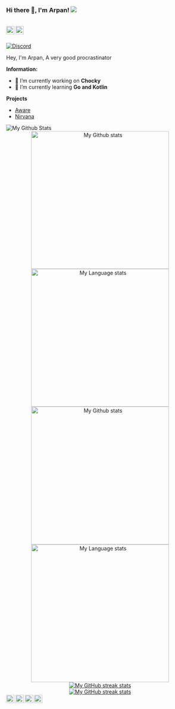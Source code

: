 ### Hi there 👋, I'm Arpan! ![](https://komarev.com/ghpvc/?username=ftpskid)

<br/>
<a href="https://discord.com/users/928535547184574495" target="_blank" >
    <img align ="left" alt="Arpan's Discord" width="22px" src ="https://cdn.jsdelivr.net/npm/simple-icons@v3/icons/discord.svg" />
  </a>
  <a href="https://github.com/arpancodez" target="_blank">
    <img align ="left" alt="Arpan's Github " width="22px" src ="https://cdn.jsdelivr.net/npm/simple-icons@v3/icons/github.svg" />
  </a>

![]()

<br/>

<!-- ![Discord](https://discord.c99.nl/widget/theme-3/836471571786104873.png) -->
<a href="https://discord.com/users/928535547184574495">
<img src="https://discord.c99.nl/widget/theme-3/928535547184574495.png" alt="Discord"/>
</a>

Hey, I'm Arpan, A very good procrastinator

 **Information:**

- 🔭 I’m currently working on  **Chocky**
- 🌱 I’m currently learning  **Go and Kotlin**

**Projects**

- [Aware](https://awarebot.pro/)
- [Nirvana](https://top.gg/bot/104468839005966396)

<img alt="My Github Stats" src="https://github-readme-stats.vercel.app/api?username=arpancodez&show_icons=true&hide_border=true&theme=tokyonight&count_private=true&hide=stars" />
<!-- GRS (Light Mode) -->
<div align="center"> 
  <a href="https://github.com/ftpskid#gh-light-mode-only">
    <img
      src="https://github-readme-stats-steel-omega.vercel.app/api?username=ftpskid&show_icons=true&include_all_commits=true&hide_border=true&number_format=long&rank_icon=percentile&show=reviews,discussions_started,discussions_answered,prs_merged,prs_merged_percentage#gh-light-mode-only"
      alt="My Github stats"
      height="370"
    />
  </a>
  <a href="https://github.com/ftpskid#gh-light-mode-only">
    <img
      src="https://github-readme-stats-steel-omega.vercel.app/api/top-langs/?username=ftpskid&layout=pie&hide_border=true&langs_count=10#gh-light-mode-only"
      alt="My Language stats"
      height="370"
    />
  </a>
</div>

<!-- GRS (Dark Mode) -->
<div align="center"> 
  <a href="https://github.com/ftpskid#gh-dark-mode-only">
    <img
      src="https://github-readme-stats-steel-omega.vercel.app/api?username=ftpskid&show_icons=true&include_all_commits=true&icon_color=2d77dc&title_color=2d77dc&text_color=ffffff&bg_color=0d1117&hide_border=true&number_format=long&rank_icon=percentile&show=reviews,discussions_started,discussions_answered,prs_merged,prs_merged_percentage#gh-dark-mode-only"
      alt="My Github stats"
      height="370"
    />
  </a>
  <a href="https://github.com/ftpskid#gh-dark-mode-only">
    <img
      src="https://github-readme-stats-steel-omega.vercel.app/api/top-langs/?username=ftpskid&layout=pie&icon_color=2d77dc&title_color=2d77dc&text_color=ffffff&bg_color=0d1117&hide_border=true&langs_count=10#gh-dark-mode-only"
      alt="My Language stats"
      height="370"
    />
  </a>
</div>

<!-- Streal stats (Light mode) -->
<div align="center">
  <a href="https://github.com/ftpskid#gh-light-mode-only">
    <img
       src="https://github-readme-streak-stats-phi-opal.vercel.app/?user=ftpskid&locale=en&type=svg&hide_border=true&fire=2d77dc&ring=2d77dc&currStreakLabel=000000"
       alt="My GitHub streak stats"
     />
  </a>
</div>


<!-- Streal stats (Dark mode) -->
<div align="center">
  <a href="https://github.com/ftpskid#gh-dark-mode-only">
    <img
       src="https://github-readme-streak-stats-phi-opal.vercel.app/?user=ftpskid&background=0d1117&currStreakNum=ffffff&sideNums=ffffff&currStreakLabel=ffffff&sideLabels=ffffff&dates=ffffff&fire=2d77dc&ring=2d77dc&locale=en&type=svg&hide_border=true"
       alt="My GitHub streak stats"
     />
  </a>
</div>

<a href="https://discord.com/users/847770840266833961" target="_blank" >
    <img align ="left" alt="NightMare's Discord" width="22px" src ="https://cdn.jsdelivr.net/npm/simple-icons@v3/icons/discord.svg" />
  </a>
  <a href="https://github.com/ftpskid" target="_blank">
    <img align ="left" alt="NIghtMare's Github " width="22px" src ="https://cdn.jsdelivr.net/npm/simple-icons@v3/icons/github.svg" />
  </a>
<a href="https://instagram.com/xd.nightmare" target="_blank" >
    <img align ="left" alt="NightMare's Insta" width="22px" src ="https://cdn.jsdelivr.net/npm/simple-icons@v3/icons/instagram.svg" />
  </a>
<a href="https://youtube.com/@starsophile" target="_blank" >
    <img align ="left" alt="NightMare's YouTube" width="22px" src ="https://cdn.jsdelivr.net/npm/simple-icons@v3/icons/youtube.svg" />
  </a>

<br />
<br />

![]()
